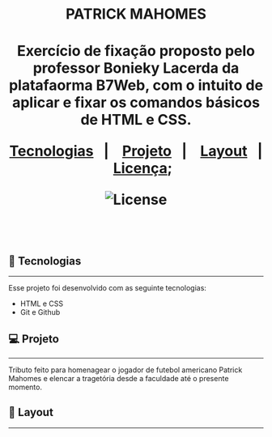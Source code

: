 <h1 align="center"> PATRICK MAHOMES <h1>

<p align="center">
Exercício de fixação proposto pelo professor Bonieky Lacerda da platafaorma B7Web, com o intuito de aplicar e fixar os comandos básicos de HTML e CSS.
</p>

<p align="center">
<a href="#-tecnologias">Tecnologias</a>&nbsp;&nbsp;&nbsp;|&nbsp;&nbsp;&nbsp;
<a href="#-projeto">Projeto</a>&nbsp;&nbsp;&nbsp;|&nbsp;&nbsp;&nbsp;
<a href="#-layout">Layout</a>&nbsp;&nbsp;&nbsp;|&nbsp;&nbsp;&nbsp;
<a href="#memo-Licença">Licença</a>;
</p>

<p align="center">
  <img alt="License" src="https://img.shields.io/static/v1?Label=license&message=MIT&Color=49AA2&&labelColor=000000">
  </p>

  <br>

  <p align="center">

</p>

## 🚀 Tecnologias

---

Esse projeto foi desenvolvido com as seguinte tecnologias:

- HTML e CSS
- Git e Github

## 💻 Projeto

---

Tributo feito para homenagear o jogador de futebol americano Patrick Mahomes e elencar a tragetória desde a faculdade até o presente momento.

## 📝 Layout

---

